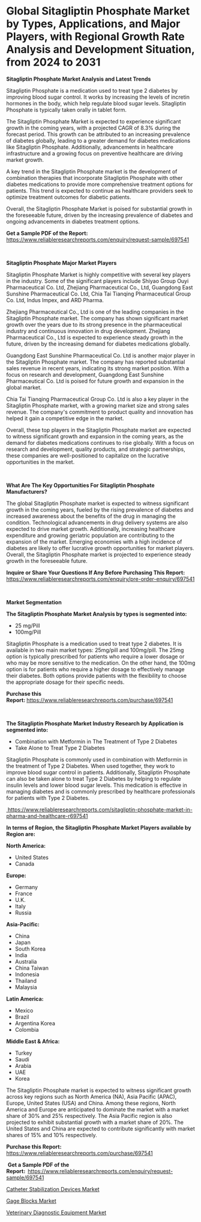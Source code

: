 <p><h1>Global Sitagliptin Phosphate Market by Types, Applications, and Major Players, with Regional Growth Rate Analysis and Development Situation, from 2024 to 2031</h1></p><p><strong>Sitagliptin Phosphate Market Analysis and Latest Trends</strong></p>
<p><p>Sitagliptin Phosphate is a medication used to treat type 2 diabetes by improving blood sugar control. It works by increasing the levels of incretin hormones in the body, which help regulate blood sugar levels. Sitagliptin Phosphate is typically taken orally in tablet form.</p><p>The Sitagliptin Phosphate Market is expected to experience significant growth in the coming years, with a projected CAGR of 8.3% during the forecast period. This growth can be attributed to an increasing prevalence of diabetes globally, leading to a greater demand for diabetes medications like Sitagliptin Phosphate. Additionally, advancements in healthcare infrastructure and a growing focus on preventive healthcare are driving market growth.</p><p>A key trend in the Sitagliptin Phosphate market is the development of combination therapies that incorporate Sitagliptin Phosphate with other diabetes medications to provide more comprehensive treatment options for patients. This trend is expected to continue as healthcare providers seek to optimize treatment outcomes for diabetic patients.</p><p>Overall, the Sitagliptin Phosphate Market is poised for substantial growth in the foreseeable future, driven by the increasing prevalence of diabetes and ongoing advancements in diabetes treatment options.</p></p>
<p><strong>Get a Sample PDF of the Report:&nbsp;</strong> <a href="https://www.reliableresearchreports.com/enquiry/request-sample/697541">https://www.reliableresearchreports.com/enquiry/request-sample/697541</a></p>
<p>&nbsp;</p>
<p><strong>Sitagliptin Phosphate Major Market Players</strong></p>
<p><p>Sitagliptin Phosphate Market is highly competitive with several key players in the industry. Some of the significant players include Shiyao Group Ouyi Pharmaceutical Co. Ltd, Zhejiang Pharmaceutical Co., Ltd, Guangdong East Sunshine Pharmaceutical Co. Ltd, Chia Tai Tianqing Pharmaceutical Group Co. Ltd, Indus Impex, and ARD Pharma.</p><p>Zhejiang Pharmaceutical Co., Ltd is one of the leading companies in the Sitagliptin Phosphate market. The company has shown significant market growth over the years due to its strong presence in the pharmaceutical industry and continuous innovation in drug development. Zhejiang Pharmaceutical Co., Ltd is expected to experience steady growth in the future, driven by the increasing demand for diabetes medications globally.</p><p>Guangdong East Sunshine Pharmaceutical Co. Ltd is another major player in the Sitagliptin Phosphate market. The company has reported substantial sales revenue in recent years, indicating its strong market position. With a focus on research and development, Guangdong East Sunshine Pharmaceutical Co. Ltd is poised for future growth and expansion in the global market.</p><p>Chia Tai Tianqing Pharmaceutical Group Co. Ltd is also a key player in the Sitagliptin Phosphate market, with a growing market size and strong sales revenue. The company's commitment to product quality and innovation has helped it gain a competitive edge in the market.</p><p>Overall, these top players in the Sitagliptin Phosphate market are expected to witness significant growth and expansion in the coming years, as the demand for diabetes medications continues to rise globally. With a focus on research and development, quality products, and strategic partnerships, these companies are well-positioned to capitalize on the lucrative opportunities in the market.</p></p>
<p>&nbsp;</p>
<p><strong>What Are The Key Opportunities For Sitagliptin Phosphate Manufacturers?</strong></p>
<p><p>The global Sitagliptin Phosphate market is expected to witness significant growth in the coming years, fueled by the rising prevalence of diabetes and increased awareness about the benefits of the drug in managing the condition. Technological advancements in drug delivery systems are also expected to drive market growth. Additionally, increasing healthcare expenditure and growing geriatric population are contributing to the expansion of the market. Emerging economies with a high incidence of diabetes are likely to offer lucrative growth opportunities for market players. Overall, the Sitagliptin Phosphate market is projected to experience steady growth in the foreseeable future.</p></p>
<p><strong>Inquire or Share Your Questions If Any Before Purchasing This Report:</strong> <a href="https://www.reliableresearchreports.com/enquiry/pre-order-enquiry/697541">https://www.reliableresearchreports.com/enquiry/pre-order-enquiry/697541</a></p>
<p>&nbsp;</p>
<p><strong>Market Segmentation</strong></p>
<p><strong>The Sitagliptin Phosphate Market Analysis by types is segmented into:</strong></p>
<p><ul><li>25 mg/Pill</li><li>100mg/Pill</li></ul></p>
<p><p>Sitagliptin Phosphate is a medication used to treat type 2 diabetes. It is available in two main market types: 25mg/pill and 100mg/pill. The 25mg option is typically prescribed for patients who require a lower dosage or who may be more sensitive to the medication. On the other hand, the 100mg option is for patients who require a higher dosage to effectively manage their diabetes. Both options provide patients with the flexibility to choose the appropriate dosage for their specific needs.</p></p>
<p><strong>Purchase this Report:&nbsp;</strong><a href="https://www.reliableresearchreports.com/purchase/697541">https://www.reliableresearchreports.com/purchase/697541</a></p>
<p>&nbsp;</p>
<p><strong>The Sitagliptin Phosphate Market Industry Research by Application is segmented into:</strong></p>
<p><ul><li>Combination with Metformin in The Treatment of Type 2 Diabetes</li><li>Take Alone to Treat Type 2 Diabetes</li></ul></p>
<p><p>Sitagliptin Phosphate is commonly used in combination with Metformin in the treatment of Type 2 Diabetes. When used together, they work to improve blood sugar control in patients. Additionally, Sitagliptin Phosphate can also be taken alone to treat Type 2 Diabetes by helping to regulate insulin levels and lower blood sugar levels. This medication is effective in managing diabetes and is commonly prescribed by healthcare professionals for patients with Type 2 Diabetes.</p></p>
<p><a href="https://www.reliableresearchreports.com/sitagliptin-phosphate-market-in-pharma-and-healthcare-r697541">&nbsp;https://www.reliableresearchreports.com/sitagliptin-phosphate-market-in-pharma-and-healthcare-r697541</a></p>
<p><strong>In terms of Region, the Sitagliptin Phosphate Market Players available by Region are:</strong></p>
<p>
    <p> <strong> North America: </strong>
        <ul>
            <li>United States</li>
            <li>Canada</li>
        </ul>
        </p> 
    <p> <strong> Europe: </strong>
        <ul>
            <li>Germany</li>
            <li>France</li>
            <li>U.K.</li>
            <li>Italy</li>
            <li>Russia</li>
        </ul>
        </p> 
    <p> <strong> Asia-Pacific: </strong>
        <ul>
            <li>China</li>
            <li>Japan</li>
            <li>South Korea</li>
            <li>India</li>
            <li>Australia</li>
            <li>China Taiwan</li>
            <li>Indonesia</li>
            <li>Thailand</li>
            <li>Malaysia</li>
        </ul>
        </p> 
    <p> <strong> Latin America: </strong>
        <ul>
            <li>Mexico</li>
            <li>Brazil</li>
            <li>Argentina Korea</li>
            <li>Colombia</li>
        </ul>
        </p> 
    <p> <strong> Middle East & Africa: </strong>
        <ul>
            <li>Turkey</li>
            <li>Saudi</li>
            <li>Arabia</li>
            <li>UAE</li>
            <li>Korea</li>
        </ul>
    </p>
    </p>
<p><p>The Sitagliptin Phosphate market is expected to witness significant growth across key regions such as North America (NA), Asia Pacific (APAC), Europe, United States (USA) and China. Among these regions, North America and Europe are anticipated to dominate the market with a market share of 30% and 25% respectively. The Asia Pacific region is also projected to exhibit substantial growth with a market share of 20%. The United States and China are expected to contribute significantly with market shares of 15% and 10% respectively.</p></p>
<p><strong>Purchase this Report: </strong><a href="https://www.reliableresearchreports.com/purchase/697541">https://www.reliableresearchreports.com/purchase/697541</a></p>
<p>&nbsp;<strong>Get a Sample PDF of the Report:&nbsp;&nbsp;</strong><a href="https://www.reliableresearchreports.com/enquiry/request-sample/697541">https://www.reliableresearchreports.com/enquiry/request-sample/697541</a></p>
<p><strong></strong></p>
<p><p><a href="https://view.publitas.com/reportprime-1/catheter-stabilization-devices-market-share-evolution-and-market-growth-trends-2024-2031/">Catheter Stabilization Devices Market</a></p><p><a href="https://www.linkedin.com/pulse/gage-blocks-market-research-report-its-history-forecast-2024-jozle">Gage Blocks Market</a></p><p><a href="https://view.publitas.com/reportprime-1/veterinary-diagnostic-equipment-market-size-reveals-the-best-marketing-channels-in-global-industry/">Veterinary Diagnostic Equipment Market</a></p></p>